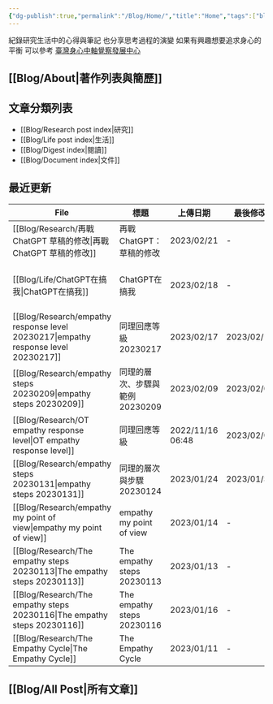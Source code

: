 ```yaml
---
{"dg-publish":true,"permalink":"/Blog/Home/","title":"Home","tags":["blog","gardenEntry"]}
---
```



紀錄研究生活中的心得與筆記
也分享思考過程的演變
如果有興趣想要追求身心的平衡
可以參考 [臺灣身心中軸覺察發展中心](https://bmaa.tw)


## [[Blog/About\|著作列表與簡歷]]

## 文章分類列表

- [[Blog/Research post index\|研究]]
- [[Blog/Life post index\|生活]]
- [[Blog/Digest index\|閱讀]]
- [[Blog/Document index\|文件]]

## 最近更新

| File                                                                                  | 標題                         | 上傳日期              | 最後修改       | 類別                                                   |
| ------------------------------------------------------------------------------------- | -------------------------- | ----------------- | ---------- | ---------------------------------------------------- |
| [[Blog/Research/再戰ChatGPT 草稿的修改\|再戰ChatGPT 草稿的修改]]                                 | 再戰ChatGPT：草稿的修改            | 2023/02/21        | \-         | <ul><li>blog</li><li>research</li></ul>              |
| [[Blog/Life/ChatGPT在搞我\|ChatGPT在搞我]]                                               | ChatGPT在搞我                 | 2023/02/18        | \-         | <ul><li>blog</li><li>research</li><li>life</li></ul> |
| [[Blog/Research/empathy response level 20230217\|empathy response level 20230217]] | 同理回應等級 20230217            | 2023/02/17        | 2023/02/17 | <ul><li>blog</li><li>reseaerch</li></ul>             |
| [[Blog/Research/empathy steps 20230209\|empathy steps 20230209]]                   | 同理的層次、步驟與範例 20230209       | 2023/02/09        | 2023/02/09 | <ul><li>blog</li><li>research</li></ul>              |
| [[Blog/Research/OT empathy response level\|OT empathy response level]]             | 同理回應等級                     | 2022/11/16  06:48 | 2023/02/03 | \-                                                   |
| [[Blog/Research/empathy steps 20230131\|empathy steps 20230131]]                   | 同理的層次與步驟 20230124          | 2023/01/24        | 2023/01/31 | blog                                                 |
| [[Blog/Research/empathy my point of view\|empathy my point of view]]               | empathy my point of view   | 2023/01/14        | \-         | blog                                                 |
| [[Blog/Research/The empathy steps 20230113\|The empathy steps 20230113]]           | The empathy steps 20230113 | 2023/01/13        | \-         | blog                                                 |
| [[Blog/Research/The empathy steps 20230116\|The empathy steps 20230116]]           | The empathy steps 20230116 | 2023/01/16        | \-         | blog                                                 |
| [[Blog/Research/The Empathy Cycle\|The Empathy Cycle]]                             | The Empathy Cycle          | 2023/01/11        | \-         | blog                                                 |


## [[Blog/All Post\|所有文章]]



